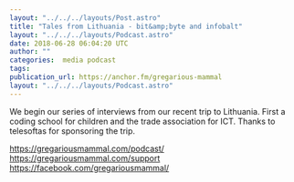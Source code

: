 ```yaml
---
layout: "../../../layouts/Post.astro"
title: "Tales from Lithuania - bit&amp;byte and infobalt"
layout: "../../../layouts/Podcast.astro"
date: 2018-06-28 06:04:20 UTC
author: ""
categories:  media podcast
tags:
publication_url: https://anchor.fm/gregarious-mammal
layout: "../../../layouts/Podcast.astro"
---
```

We begin our series of interviews from our recent trip to Lithuania. First a coding school for children and the trade association for ICT. Thanks to telesoftas for sponsoring the trip.

https://gregariousmammal.com/podcast/
https://gregariousmammal.com/support
https://facebook.com/gregariousmammal/